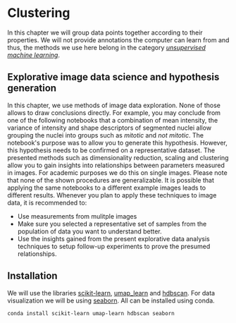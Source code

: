 # Clustering
In this chapter we will group data points together according to their properties. We will not provide annotations the computer can learn from and thus, the methods we use here belong in the category [_unsupervised machine learning_](https://en.wikipedia.org/wiki/Unsupervised_learning).

## Explorative image data science and hypothesis generation
In this chapter, we use methods of image data exploration. None of those allows to draw conclusions directly. For example, you may conclude from one of the following notebooks that a combination of mean intensity, the variance of intensity and shape descriptors of segmented nuclei allow grouping the nuclei into groups such as _mitotic_ and _not mitotic_. The notebook's purpose was to allow you to generate this hypothesis. However, this hypothesis needs to be confirmed on a representative dataset.
The presented methods such as dimensionality reduction, scaling and clustering allow you to gain insights into relationships between parameters measured in images. For academic purposes we do this on single images. Please note that none of the shown procedures are generalizable. It is possible that applying the same notebooks to a different example images leads to different results. Whenever you plan to apply these techniques to image data, it is recommended to:
* Use measurements from mulitple images
* Make sure you selected a representative set of samples from the population of data you want to understand better.
* Use the insights gained from the present explorative data analysis techniques to setup follow-up experiments to prove the presumed relationships.

## Installation
We will use the libraries [scikit-learn](https://scikit-learn.org/), [umap_learn](https://umap-learn.readthedocs.io/) and [hdbscan](https://hdbscan.readthedocs.io/). For data visualization we will be using [seaborn](https://seaborn.pydata.org/).
All can be installed using conda.

```
conda install scikit-learn umap-learn hdbscan seaborn
```